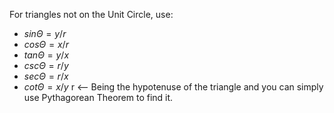 For triangles not on the Unit Circle, use: 
- $sinΘ = y/r$
- $cosΘ = x/r$
- $tanΘ = y/x$
- $cscΘ = r/y$
- $secΘ = r/x$
- $cotΘ = x/y$
r <-- Being the hypotenuse of the triangle and you can simply use Pythagorean Theorem to find it.